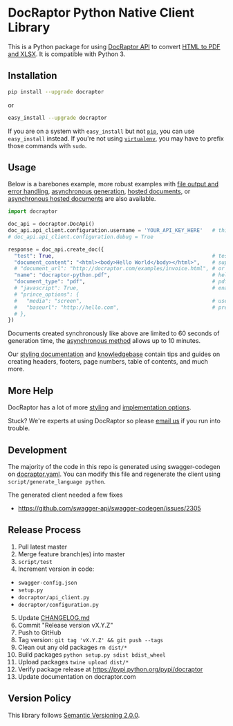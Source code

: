 # DocRaptor Python Native Client Library

This is a Python package for using [DocRaptor API](https://docraptor.com/documentation) to convert [HTML to PDF and XLSX](https://docraptor.com). It is compatible with Python 3.


## Installation

```bash
pip install --upgrade docraptor
```

or

```bash
easy_install --upgrade docraptor
```

If you are on a system with `easy_install` but not [`pip`](http://www.pip-installer.org/en/latest/index.html), you can use `easy_install` instead. If you're not using [`virtualenv`](http://www.virtualenv.org/), you may have to prefix those commands with `sudo`.


## Usage

Below is a barebones example, more robust examples with [file output and error handling](examples/sync.py), [asynchronous generation](examples/async.py), [hosted documents](examples/hosted_sync.py), or [asynchronous hosted documents](examples/hosted_async.py) are also available.

```python
import docraptor

doc_api = docraptor.DocApi()
doc_api.api_client.configuration.username = 'YOUR_API_KEY_HERE'   # this key works for test documents
# doc_api.api_client.configuration.debug = True

response = doc_api.create_doc({
  "test": True,                                                   # test documents are free but watermarked
  "document_content": "<html><body>Hello World</body></html>",    # supply content directly
  # "document_url": "http://docraptor.com/examples/invoice.html", # or use a url
  "name": "docraptor-python.pdf",                                 # help you find a document later
  "document_type": "pdf",                                         # pdf or xls or xlsx
  # "javascript": True,                                           # enable JavaScript processing
  # "prince_options": {
  #   "media": "screen",                                          # use screen styles instead of print styles
  #   "baseurl": "http://hello.com",                              # pretend URL when using document_content
  # },
})
```

Documents created synchronously like above are limited to 60 seconds of generation time, the [asynchronous method](examples/async.py) allows up to 10 minutes.

Our [styling documentation](https://docraptor.com/documentation/style) and [knowledgebase](https://help.docraptor.com/en/) contain tips and guides on creating headers, footers, page numbers, table of contents, and much more.


## More Help

DocRaptor has a lot of more [styling](https://docraptor.com/documentation/style) and [implementation options](https://docraptor.com/documentation/api).

Stuck? We're experts at using DocRaptor so please [email us](mailto:support@docraptor.com) if you run into trouble.


## Development

The majority of the code in this repo is generated using swagger-codegen on [docraptor.yaml](docraptor.yaml). You can modify this file and regenerate the client using `script/generate_language python`.

The generated client needed a few fixes
- https://github.com/swagger-api/swagger-codegen/issues/2305


## Release Process

1. Pull latest master
2. Merge feature branch(es) into master
3. `script/test`
4. Increment version in code:
  - `swagger-config.json`
  - `setup.py`
  - `docraptor/api_client.py`
  - `docraptor/configuration.py`
5. Update [CHANGELOG.md](CHANGELOG.md)
6. Commit "Release version vX.Y.Z"
7. Push to GitHub
8. Tag version: `git tag 'vX.Y.Z' && git push --tags`
9. Clean out any old packages `rm dist/*`
10. Build packages `python setup.py sdist bdist_wheel`
11. Upload packages `twine upload dist/*`
12. Verify package release at https://pypi.python.org/pypi/docraptor
13. Update documentation on docraptor.com


## Version Policy

This library follows [Semantic Versioning 2.0.0](http://semver.org).
